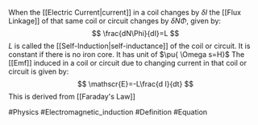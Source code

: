 When the [[Electric Current|current]] in a coil changes by $\delta I$ the [[Flux Linkage]] of that same coil or circuit changes by $\delta N\Phi$, given by:
$$
\frac{dN\Phi}{dI}=L
$$
$L$ is called the [[Self-Induction|self-inductance]] of the coil or circuit. It is constant if there is no iron core. It has unit of $\pu{ \Omega s=H}$
The [[Emf]] induced in a coil or circuit due to changing current in that coil or circuit is given by:
$$
\mathscr{E}=-L\frac{d I}{dt} 
$$
This is derived from [[Faraday's Law]]

#Physics #Electromagnetic_induction #Definition #Equation